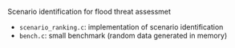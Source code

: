Scenario identification for flood threat assessmet

  - `scenario_ranking.c`: implementation of scenario identification
  - `bench.c`: small benchmark (random data generated in memory)
